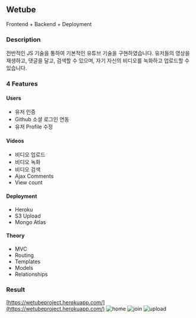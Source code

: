 ## Wetube 
Frontend + Backend + Deployment

### Description
전반적인 JS 기술을 통하여 기본적인 유튜브 기술을 구현하였습니다. 유저들의 영상을 재생하고, 댓글을 달고, 검색할 수 있으며, 자기 자신의 비디오를 녹화하고 업로드할 수 있습니다.  

### 4 Features 

#### Users
* 유저 인증 
* Github 소셜 로그인 연동
* 유저 Profile 수정

#### Videos 
* 비디오 업로드 
* 비디오 녹화
* 비디오 검색 
* Ajax Comments 
* View count 

#### Deployment 
* Heroku
* S3 Upload 
* Mongo Atlas

#### Theory 
* MVC
* Routing 
* Templates
* Models
* Relationships

### Result
[https://wetubeproject.herokuapp.com/](https://wetubeproject.herokuapp.com/)
![home](https://user-images.githubusercontent.com/95459711/163720777-c504e633-8183-49cf-8f78-c613b55aa11b.jpg)
![join](https://user-images.githubusercontent.com/95459711/163720787-f7877688-ced2-4588-8cbc-d55f9d7fb283.jpg)
![upload](https://user-images.githubusercontent.com/95459711/163720779-6bcc1623-5347-43a1-bb94-6417699c419c.jpg)


